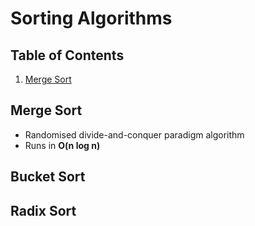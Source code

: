 # Sorting Algorithms

## Table of Contents
1. [Merge Sort](#merge-sort)

## Merge Sort
- Randomised divide-and-conquer paradigm algorithm
- Runs in **O(n log n)**

## Bucket Sort

## Radix Sort